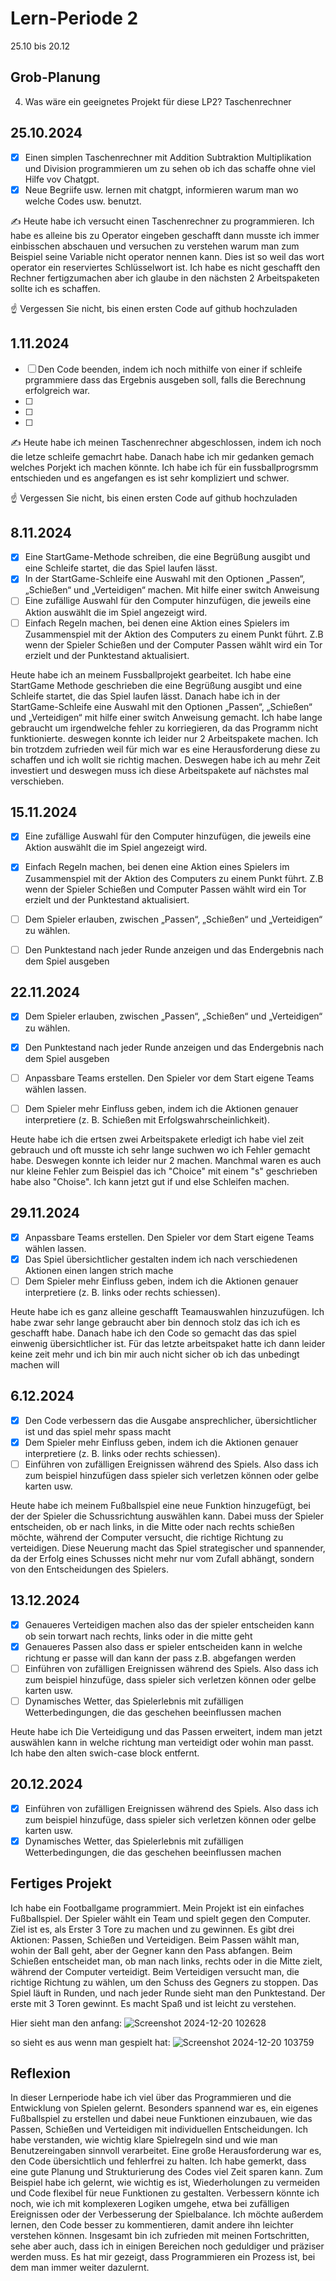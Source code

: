 
# Lern-Periode 2

25.10 bis 20.12

## Grob-Planung
4. Was wäre ein geeignetes Projekt für diese LP2? Taschenrechner

## 25.10.2024

- [x] Einen simplen Taschenrechner mit Addition Subtraktion Multiplikation und Division programmieren um zu sehen ob ich das schaffe ohne viel Hilfe vov Chatgpt.
- [x] Neue Begriife usw. lernen mit chatgpt, informieren warum man wo welche Codes usw. benutzt.

✍️ Heute habe ich versucht einen Taschenrechner zu programmieren. Ich habe es alleine bis zu Operator eingeben geschafft dann musste ich immer einbisschen abschauen und versuchen zu verstehen warum man zum Beispiel seine Variable nicht operator nennen kann. Dies ist so weil das wort operator ein reserviertes Schlüsselwort ist. Ich habe es nicht geschafft den Rechner fertigzumachen aber ich glaube in den nächsten 2 Arbeitspaketen sollte ich es schaffen.


☝️ Vergessen Sie nicht, bis einen ersten Code auf github hochzuladen

## 1.11.2024

- [ ] Den Code beenden, indem ich noch mithilfe von einer if schleife prgrammiere dass das Ergebnis ausgeben soll, falls die Berechnung erfolgreich war.
- [ ] 
- [ ] 
- [ ]

  
✍️ Heute habe ich meinen Taschenrechner abgeschlossen, indem ich noch die letze schleife gemachrt habe. Danach habe ich mir gedanken gemach welches Porjekt ich machen könnte. Ich habe ich für ein fussballprogrsmm entschieden und es angefangen es ist sehr kompliziert und schwer.

☝️ Vergessen Sie nicht, bis einen ersten Code auf github hochzuladen

## 8.11.2024

- [x] Eine StartGame-Methode schreiben, die eine Begrüßung ausgibt und eine Schleife startet, die das Spiel laufen lässt.
- [x] In der StartGame-Schleife eine Auswahl mit den Optionen „Passen“, „Schießen“ und „Verteidigen“ machen. Mit hilfe einer switch Anweisung
- [ ] Eine zufällige Auswahl für den Computer hinzufügen, die jeweils eine Aktion auswählt die im Spiel angezeigt wird.
- [ ] Einfach Regeln machen, bei denen eine Aktion eines Spielers im Zusammenspiel mit der Aktion des Computers zu einem Punkt führt. Z.B wenn der Spieler Schießen und der Computer Passen wählt wird ein Tor erzielt und der Punktestand aktualisiert.

Heute habe ich an meinem Fussballprojekt gearbeitet. Ich habe eine StartGame Methode geschrieben die eine Begrüßung ausgibt und eine Schleife startet, die das Spiel laufen lässt. Danach habe ich in der StartGame-Schleife eine Auswahl mit den Optionen „Passen“, „Schießen“ und „Verteidigen“ mit hilfe einer switch Anweisung gemacht. Ich habe lange gebraucht um irgendwelche fehler zu korriegieren, da das Programm nicht funktionierte. deswegen konnte ich leider nur 2 Arbeitspakete machen. Ich bin trotzdem zufrieden weil für mich war es eine Herausforderung diese zu schaffen und ich wollt sie richtig machen. Deswegen habe ich au mehr Zeit investiert und deswegen muss ich diese Arbeitspakete auf nächstes mal verschieben.

## 15.11.2024
- [x] Eine zufällige Auswahl für den Computer hinzufügen, die jeweils eine Aktion auswählt die im Spiel angezeigt wird.
- [x] Einfach Regeln machen, bei denen eine Aktion eines Spielers im Zusammenspiel mit der Aktion des Computers zu einem Punkt führt. Z.B wenn der Spieler Schießen und Computer Passen wählt wird ein Tor erzielt und der Punktestand aktualisiert.
- [ ] Dem Spieler erlauben, zwischen „Passen“, „Schießen“ und „Verteidigen“ zu wählen.
- [ ] Den Punktestand nach jeder Runde anzeigen und das Endergebnis nach dem Spiel ausgeben




## 22.11.2024
- [x] Dem Spieler erlauben, zwischen „Passen“, „Schießen“ und „Verteidigen“ zu wählen.
- [x] Den Punktestand nach jeder Runde anzeigen und das Endergebnis nach dem Spiel ausgeben
- [ ] Anpassbare Teams erstellen. Den Spieler vor dem Start eigene Teams wählen lassen.
- [ ] Dem Spieler mehr Einfluss geben, indem ich die Aktionen genauer interpretiere (z. B. Schießen mit Erfolgswahrscheinlichkeit).


Heute habe ich die ertsen zwei Arbeitspakete erledigt ich habe viel zeit gebrauch und oft musste ich sehr lange suchwen wo ich Fehler gemacht habe. Deswegen konnte ich leider nur 2 machen. Manchmal waren es auch nur kleine Fehler zum Beispiel das ich "Choice" mit einem "s" geschrieben habe also "Choise". Ich kann jetzt gut if und else Schleifen machen.


## 29.11.2024
- [x] Anpassbare Teams erstellen. Den Spieler vor dem Start eigene Teams wählen lassen.
- [x] Das Spiel übersichtlicher gestalten indem ich nach verschiedenen Aktionen einen langen strich mache
- [ ] Dem Spieler mehr Einfluss geben, indem ich die Aktionen genauer interpretiere (z. B. links oder rechts schiessen).

Heute habe ich es ganz alleine geschafft Teamauswahlen hinzuzufügen. Ich habe zwar sehr lange gebraucht aber bin dennoch stolz das ich ich es geschafft habe. Danach habe ich den Code so gemacht das das spiel einwenig übersichtlicher ist. Für das letzte arbeitspaket hatte ich dann leider keine zeit mehr und ich bin mir auch nicht sicher ob ich das unbedingt machen will

## 6.12.2024
- [x] Den Code verbessern das die Ausgabe ansprechlicher, übersichtlicher ist und das spiel mehr spass macht
- [x] Dem Spieler mehr Einfluss geben, indem ich die Aktionen genauer interpretiere (z. B. links oder rechts schiessen).
- [ ] Einführen von zufälligen Ereignissen während des Spiels. Also dass ich zum beispiel hinzufügen dass spieler sich verletzen können oder gelbe karten usw.

Heute habe ich meinem Fußballspiel eine neue Funktion hinzugefügt, bei der der Spieler die Schussrichtung auswählen kann. Dabei muss der Spieler entscheiden, ob er nach links, in die Mitte oder nach rechts schießen möchte, während der Computer versucht, die richtige Richtung zu verteidigen. Diese Neuerung macht das Spiel strategischer und spannender, da der Erfolg eines Schusses nicht mehr nur vom Zufall abhängt, sondern von den Entscheidungen des Spielers.

## 13.12.2024
- [x] Genaueres Verteidigen machen also das der spieler entscheiden kann ob sein torwart nach rechts, links oder in die mitte geht
- [x] Genaueres Passen also dass er spieler entscheiden kann in welche richtung er passe will dan kann der pass z.B. abgefangen werden
- [ ] Einführen von zufälligen Ereignissen während des Spiels. Also dass ich zum beispiel hinzufüge, dass spieler sich verletzen können oder gelbe karten usw.
- [ ] Dynamisches Wetter, das Spielerlebnis mit zufälligen Wetterbedingungen, die das geschehen beeinflussen machen

Heute habe ich Die Verteidigung und das Passen erweitert, indem man jetzt auswählen kann in welche richtung man verteidigt oder wohin man passt. Ich habe den alten swich-case block entfernt.

## 20.12.2024
- [x] Einführen von zufälligen Ereignissen während des Spiels. Also dass ich zum beispiel hinzufüge, dass spieler sich verletzen können oder gelbe karten usw.
- [x] Dynamisches Wetter, das Spielerlebnis mit zufälligen Wetterbedingungen, die das geschehen beeinflussen machen

## Fertiges Projekt
Ich habe ein Footballgame programmiert. Mein Projekt ist ein einfaches Fußballspiel. Der Spieler wählt ein Team und spielt gegen den Computer. Ziel ist es, als Erster 3 Tore zu machen und zu gewinnen. Es gibt drei Aktionen: Passen, Schießen und Verteidigen. Beim Passen wählt man, wohin der Ball geht, aber der Gegner kann den Pass abfangen. Beim Schießen entscheidet man, ob man nach links, rechts oder in die Mitte zielt, während der Computer verteidigt. Beim Verteidigen versucht man, die richtige Richtung zu wählen, um den Schuss des Gegners zu stoppen. Das Spiel läuft in Runden, und nach jeder Runde sieht man den Punktestand. Der erste mit 3 Toren gewinnt. Es macht Spaß und ist leicht zu verstehen.

Hier sieht man den anfang:
![Screenshot 2024-12-20 102628](https://github.com/user-attachments/assets/a40fb0d9-15ea-42b1-a883-85f60265a897)

so sieht es aus wenn man gespielt hat:
![Screenshot 2024-12-20 103759](https://github.com/user-attachments/assets/216710fb-9a48-4505-bda2-ce18bb6a232c)


## Reflexion
In dieser Lernperiode habe ich viel über das Programmieren und die Entwicklung von Spielen gelernt. Besonders spannend war es, ein eigenes Fußballspiel zu erstellen und dabei neue Funktionen einzubauen, wie das Passen, Schießen und Verteidigen mit individuellen Entscheidungen. Ich habe verstanden, wie wichtig klare Spielregeln sind und wie man Benutzereingaben sinnvoll verarbeitet. Eine große Herausforderung war es, den Code übersichtlich und fehlerfrei zu halten. Ich habe gemerkt, dass eine gute Planung und Strukturierung des Codes viel Zeit sparen kann. Zum Beispiel habe ich gelernt, wie wichtig es ist, Wiederholungen zu vermeiden und Code flexibel für neue Funktionen zu gestalten. Verbessern könnte ich noch, wie ich mit komplexeren Logiken umgehe, etwa bei zufälligen Ereignissen oder der Verbesserung der Spielbalance. Ich möchte außerdem lernen, den Code besser zu kommentieren, damit andere ihn leichter verstehen können. Insgesamt bin ich zufrieden mit meinen Fortschritten, sehe aber auch, dass ich in einigen Bereichen noch geduldiger und präziser werden muss. Es hat mir gezeigt, dass Programmieren ein Prozess ist, bei dem man immer weiter dazulernt.

